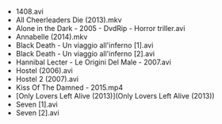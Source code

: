 * 1408.avi
* All Cheerleaders Die (2013).mkv
* Alone in the Dark - 2005 - DvdRip - Horror triller.avi
* Annabelle (2014).mkv
* Black Death - Un viaggio all'inferno [1].avi
* Black Death - Un viaggio all'inferno [2].avi
* Hannibal Lecter - Le Origini Del Male - 2007.avi
* Hostel (2006).avi
* Hostel 2 (2007).avi
* Kiss Of The Damned - 2015.mp4
* [Only Lovers Left Alive (2013)](Only Lovers Left Alive (2013))
* Seven [1].avi
* Seven [2].avi
